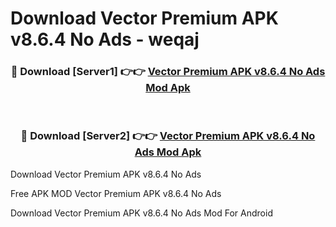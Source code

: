 # Download Vector Premium APK v8.6.4 No Ads - weqaj



<div align="center">
<h3>🔴 Download [Server1] 👉👉 <a href="https://momento.my/?title=Vector_Premium_APK_v8.6.4_No_Ads">Vector Premium APK v8.6.4 No Ads Mod Apk</a></h3><br>

<h3>🔴 Download [Server2] 👉👉 <a href="https://momento.my/?title=Vector_Premium_APK_v8.6.4_No_Ads">Vector Premium APK v8.6.4 No Ads Mod Apk</a></h3>
</div>



Download Vector Premium APK v8.6.4 No Ads 

Free APK MOD Vector Premium APK v8.6.4 No Ads 

Download Vector Premium APK v8.6.4 No Ads Mod For Android
